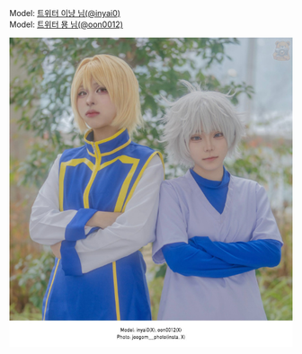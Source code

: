 ﻿---
dddd: 2024.02.18 일페
nickname: 이냥+묭
sns_type: x
sns_id: inyai0, oon0012
---

<a name="inyai0+oon0012"></a>
Model: <a href="https://x.com/inyai0" target="_blank">트위터 이냥 님(@inyai0)</a>  
Model: <a href="https://x.com/oon0012" target="_blank">트위터 묭 님(@oon0012)</a>

![flXE7yt9.jpg](/assets/img/2024/02-18/flXE7yt9.jpg)